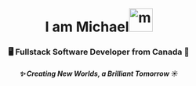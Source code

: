 <h1 align="center">I am Michael<img src="https://github.githubassets.com/images/mona-whisper.gif" style="width: 48px; cursor: default;" alt="mona-whisper"></h1>
<h3 align="center">🖥️ Fullstack Software Developer from Canada 🍁</h3>
<h5 align="center">✨ Creating New Worlds, a Brilliant Tomorrow ☀️</h5>
